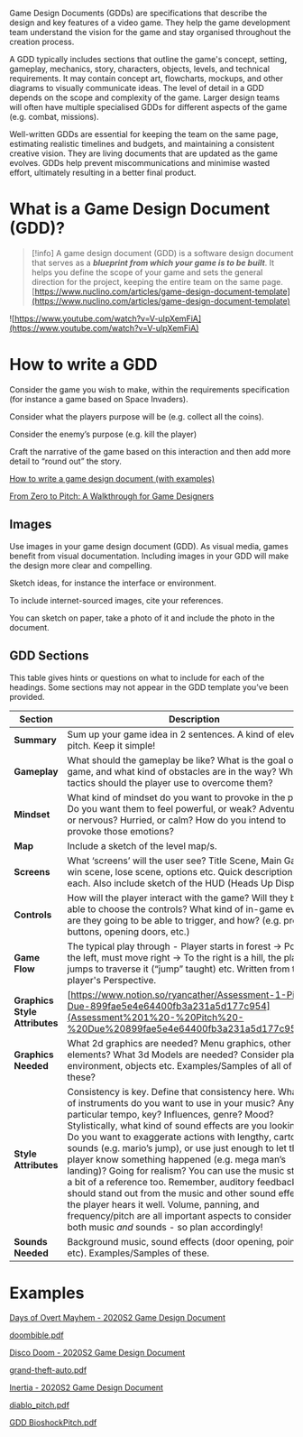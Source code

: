 
Game Design Documents (GDDs) are specifications that describe the design and key features of a video game. They help the game development team understand the vision for the game and stay organised throughout the creation process.

A GDD typically includes sections that outline the game's concept, setting, gameplay, mechanics, story, characters, objects, levels, and technical requirements. It may contain concept art, flowcharts, mockups, and other diagrams to visually communicate ideas. The level of detail in a GDD depends on the scope and complexity of the game. Larger design teams will often have multiple specialised GDDs for different aspects of the game (e.g. combat, missions).

Well-written GDDs are essential for keeping the team on the same page, estimating realistic timelines and budgets, and maintaining a consistent creative vision. They are living documents that are updated as the game evolves. GDDs help prevent miscommunications and minimise wasted effort, ultimately resulting in a better final product.

# What is a Game Design Document (GDD)?

> [!info] A game design document (GDD) is a software design document that serves as a ***blueprint from which your game is to be built***. It helps you define the scope of your game and sets the general direction for the project, keeping the entire team on the same page.
[https://www.nuclino.com/articles/game-design-document-template](https://www.nuclino.com/articles/game-design-document-template)
> 

![https://www.youtube.com/watch?v=V-uIpXemFiA](https://www.youtube.com/watch?v=V-uIpXemFiA)

# How to write a GDD

Consider the game you wish to make, within the requirements specification (for instance a game based on Space Invaders). 

Consider what the players purpose will be (e.g. collect all the coins).

Consider the enemy’s purpose (e.g. kill the player)

Craft the narrative of the game based on this interaction and then add more detail to “round out” the story.

[How to write a game design document (with examples)](https://gamedevbeginner.com/how-to-write-a-game-design-document-with-examples/)

[From Zero to Pitch: A Walkthrough for Game Designers](https://gamedevelopment.tutsplus.com/tutorials/from-zero-to-pitch-a-walkthrough-for-game-designers--gamedev-6121)

## Images

Use images in your game design document (GDD). As visual media, games benefit from visual documentation. Including images in your GDD will make the design more clear and compelling.

Sketch ideas, for instance the interface or environment. 

To include internet-sourced images, cite your references.

You can sketch on paper, take a photo of it and include the photo in the document.

## GDD Sections

This table gives hints or questions on what to include for each of the headings. Some sections may not appear in the GDD template you’ve been provided.

| Section | Description |
| --- | --- |
| **Summary** | Sum up your game idea in 2 sentences. A kind of elevator pitch. Keep it simple! |
| **Gameplay** | What should the gameplay be like? What is the goal of the game, and what kind of obstacles are in the way? What tactics should the player use to overcome them? |
| **Mindset** | What kind of mindset do you want to provoke in the player? Do you want them to feel powerful, or weak? Adventurous, or nervous? Hurried, or calm? How do you intend to provoke those emotions? |
| **Map** | Include a sketch of the level map/s. |
| **Screens** | What ‘screens’ will the user see? Title Scene, Main Game, win scene, lose scene, options etc. Quick description of each. Also include sketch of the HUD (Heads Up Display) |
| **Controls** | How will the player interact with the game? Will they be able to choose the controls? What kind of in-game events are they going to be able to trigger, and how? (e.g. pressing buttons, opening doors, etc.) |
| **Game Flow** | The typical play through - Player starts in forest → Pond to the left, must move right → To the right is a hill, the player jumps to traverse it (“jump” taught) etc. Written from the player's Perspective. |
| **Graphics Style Attributes** | [https://www.notion.so/ryancather/Assessment-1-Pitch-Due-899fae5e4e64400fb3a231a5d177c954](Assessment%201%20-%20Pitch%20-%20Due%20899fae5e4e64400fb3a231a5d177c954.md) |
| **Graphics Needed** | What 2d graphics are needed? Menu graphics, other UI elements? What 3d Models are needed? Consider player, environment, objects etc. Examples/Samples of all of these?  |
| **Style Attributes** | Consistency is key. Define that consistency here. What kind of instruments do you want to use in your music? Any particular tempo, key? Influences, genre? Mood? Stylistically, what kind of sound effects are you looking for? Do you want to exaggerate actions with lengthy, cartoony sounds (e.g. mario’s jump), or use just enough to let the player know something happened (e.g. mega man’s landing)? Going for realism? You can use the music style as a bit of a reference too. Remember, auditory feedback should stand out from the music and other sound effects so the player hears it well. Volume, panning, and frequency/pitch are all important aspects to consider in both music *and* sounds - so plan accordingly! |
| **Sounds Needed** | Background music, sound effects (door opening, points etc). Examples/Samples of these. |

# Examples

[Days of Overt Mayhem - 2020S2 Game Design Document](https://docs.google.com/document/d/1Tjzer63IIrCQWguI-FJExXJdZ1d_jODIAbvkLBDQduY/edit?usp=drivesdk)

[doombible.pdf](https://drive.google.com/file/d/1S8oTK-oYK_AMVBxaXpPRH33Dol5bczYW/view?usp=drivesdk)

[Disco Doom - 2020S2 Game Design Document](https://docs.google.com/document/d/1zZ3Ezu9LNRyhWUEQZHFsWMMEAiYGQuadRj2R4htYWdQ/edit?usp=drivesdk)

[grand-theft-auto.pdf](https://drive.google.com/file/d/1S7k36jpUFkV6szRVy5XQ8ym50zbqLKqa/view?usp=drivesdk)

[Inertia - 2020S2 Game Design Document](https://docs.google.com/document/d/1q-c0zNklR0O83e6cDo7vNaIsmROwmbmlxjFnAmb3U3M/edit?usp=drivesdk)

[diablo_pitch.pdf](https://drive.google.com/file/d/1S9J5DCZ94YUSClc95Fbdg2ktpyQIJoF_/view?usp=drivesdk)

[GDD BioshockPitch.pdf](https://drive.google.com/file/d/1-3VACTLqKwTi-aj07XvnjDk_REUcxmH-/view?usp=drivesdk)